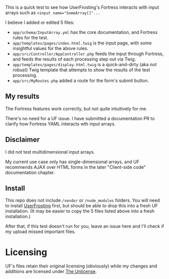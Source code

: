 This is a quick test to see how UserFrosting's Fortress interacts with input arrays such as `<input name="SomeArray[]"...`

I believe I added or edited 5 files:
* `app/schema/InputArray.yml` has the core documentation, and Fortress rules for the test.
* `app/templates/pages/index.html.twig` is the input page, with some insightful values for the above rules.
* `app/src/Controller/AppController.php` feeds the input through Fortress, and feeds the results of each processing step out via Twig.
* `app/templates/pages/display.html.twig` is a quick-and-dirty (aka *not* robust) Twig template that attempts to show the results of the test processing.
* `app/src/MyRoutes.php` added a route for the form's submit button.

## My results
The Fortress features work correctly, but not quite intuitively for me.

There's no need for a UF issue. I have submitted a documentation PR to clarify how Fortress YAML interacts wth input arrays.

## Disclaimer
I did not test multidimensional input arrays.

My current use case only has single-dimensional arrays, and UF recommends AJAX over HTML forms in the later "Client-side code" documentation chapter.

## Install
This repo does not include `/vendor` or `/node_modules` folders. You will need to install [UserFrosting](https://github.com/userfrosting/UserFrosting/) first, but should be able to drop this into a fresh UF installation.
(It may be easier to copy the 5 files listed above into a fresh installation.)

After that, if this test doesn't run for you, leave an issue here and I'll check if my upload missed important files.

# Licensing
UF's files retain their original licensing (obviously) while my changes and additions are licensed under [The Unlicense](https://unlicense.org/).
